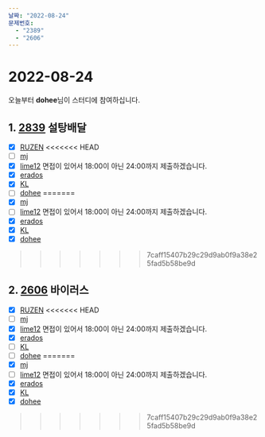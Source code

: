 ```yaml
---
날짜: "2022-08-24"
문제번호: 
  - "2389"
  - "2606"
---
```


# 2022-08-24

오늘부터 **dohee**님이 스터디에 참여하십니다.

## 1. [2839](https://www.acmicpc.net/problem/2839) 설탕배달

- [X] [RUZEN](./2839_RUZEN.md)
<<<<<<< HEAD
- [ ] [mj](./2839_mj.md)
- [X] [lime12](./2839_lime12.md) 면접이 있어서 18:00이 아닌 24:00까지 제출하겠습니다.
- [x] [erados](./2839_erados.md)
- [X] [KL](./2839_KL.md)
- [ ] [dohee](./2839_dohee.md)
=======
- [X] [mj](./2839_mj.md)
- [ ] [lime12](./2839_lime12.md) 면접이 있어서 18:00이 아닌 24:00까지 제출하겠습니다.
- [x] [erados](./2839_erados.md)
- [X] [KL](./2839_KL.md)
- [X] [dohee](./2839_dohee.md)
>>>>>>> 7caff15407b29c29d9ab0f9a38e25fad5b58be9d

## 2. [2606](https://www.acmicpc.net/problem/2606) 바이러스

- [X] [RUZEN](./2606_RUZEN.md)
<<<<<<< HEAD
- [ ] [mj](./2606_mj.md)
- [X] [lime12](./2606_lime12.md) 면접이 있어서 18:00이 아닌 24:00까지 제출하겠습니다.
- [x] [erados](./2606_erados.md)
- [ ] [KL](./2606_KL.md)
- [ ] [dohee](./2606_dohee.md)
=======
- [X] [mj](./2606_mj.md)
- [ ] [lime12](./2606_lime12.md) 면접이 있어서 18:00이 아닌 24:00까지 제출하겠습니다.
- [x] [erados](./2606_erados.md)
- [X] [KL](./2606_KL.md)
- [X] [dohee](./2606_dohee.md)
>>>>>>> 7caff15407b29c29d9ab0f9a38e25fad5b58be9d
